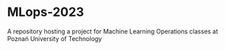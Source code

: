 # MLops-2023
A repository hosting a project for Machine Learning Operations classes at Poznań University of Technology
